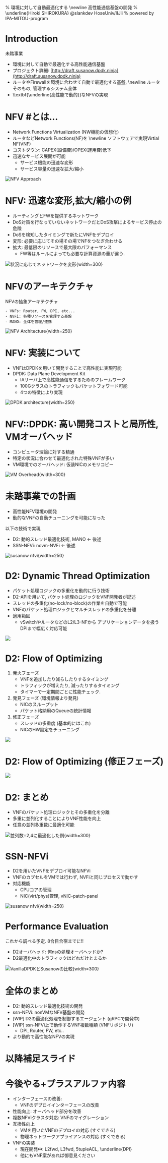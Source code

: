 % 環境に対して自動最適化する \newline 高性能通信基盤の開発
% \underline{Hiroki SHIROKURA} @slankdev HoseUniv/IIJii
% powered by IPA-MITOU-program

# Introduction

<!-- 城倉 弘樹 (SHIROKURA Hiroki) aka slankdev <br> -->

<!-- - 法政大学 理工学部 B4 -->
<!-- - 高性能通信, パケット解析, セキュリティ -->
<!-- - パケット, パケット, パケット, パケット -->

未踏事業

- 環境に対して自動で最適化する高性能通信基盤
- プロジェクト詳細: [http://draft.susanow.dpdk.ninja](http://draft.susanow.dpdk.ninja)
- ルータやFirewallを環境に合わせて自動で最適化する基盤, \newline
  ルータそのもの, 管理するシステム全体
- \textbf{\underline{高性能で動的}}なNFVの実現

# NFV #とは...

- Network Functions Virtualization (NW機能の仮想化)
- ルータなどNetwork Functions(NF)を \newline
  ソフトウェアで実現Virtial NF(VNF)
- コストダウン: CAPEX(設備費)/OPEX(運用費)低下
- 迅速なサービス展開が可能
	- サービス機能の迅速な変形
	- サービス容量の迅速な拡大/縮小

![NFV Approach](img/nvf.png)

# NFV: 迅速な変形,拡大/縮小の例

- ルーティングとFWを提供するネットワーク
- DoS対策を行なっていないネットワークだとDoS攻撃によるサービス停止の危険
- DoSを検知したタイミングで新たにVNFをデプロイ
- 変形: 必要に応じてその場その場でNFをつなぎ合わせる
- 拡大: 最低限のリソースで最大限のパフォーマンス
	- FW等はルールによっても必要な計算資源の量が違う.

![状況に応じてネットワークを変形](img/dynamic_transform.png){width=300}

# NFVのアーキテクチャ

NFVの抽象アーキテクチャ

	- VNFs: Router, FW, DPI, etc...
	- NVFi: 各種リソースを管理する基盤
	- MANO: 全体を管理/連携

![NFV Architecture](img/nfv_arch.png){width=250}

# NFV: 実装について

- VNFはDPDKを用いて開発することで高性能に実現可能
- DPDK: Data Plane Development Kit
	- IAサーバ上で高性能通信をするためのフレームワーク
	- 100Gクラスのトラフィックもパケットフォワード可能
	- 4つの特徴により実現

![DPDK architecture](img/dpdk_arch.png){width=250}

# NFV::DPDK: 高い開発コストと局所性, VMオーバヘッド

- コンピュータ理論に対する精通
- 特定の状況に合わせて最適化された特殊VNFが多い
- VM環境でのオーバヘッド: 仮装NICのメモリコピー

![VM Overhead](img/vm_overhead.png){width=300}

# 未踏事業での計画

- 高性能NFV環境の開発
- 動的なVNFの自動チューニングを可能になった

以下の技術で実現

- D2: 動的スレッド最適化技術, MANO <- 後述
- SSN-NFVi: novm-NVFi <- 後述

![susanow nfvi](img/ssn_arch.png){width=250}

# D2: Dynamic Thread Optimization

- パケット処理ロジックの多重化を動的に行う技術
- D2-APIを用いて, パケット処理のロジックをVNF開発者が記述
- スレッドの多重化(no-lock/no-block)の作業を自動で可能
- VNFのパケット処理ロジックとマルチスレッドの多重化を分離
- 適用範囲
	- vSwitchやルータなどのL2/L3-NFから
	  アプリケーションデータを扱うDPIまで幅広く対応可能

![](img/slide0.png)

# D2: Flow of Optimizing

1. 発火フェーズ
	- VNFを追加したり減らしたりするタイミング
	- トラフィックが増えたり, 減ったりするタイミング
	- タイマーで一定期間ごとに性能チェック.
2. 発見フェーズ (環境情報より発見)
	- NICのスループット
	- パケット格納用のQueueの統計情報
3. 修正フェーズ
	- スレッドの多重度 (基本的にはこれ)
	- NICのHW設定をチューニング

![](img/opt_sfc.png)

# D2: Flow of Optimizing (修正フェーズ)

![](img/d2_flow_detail.png)

# D2: まとめ

- VNFのパケット処理ロジックとその多重化を分離
- 多重に並列化することによりVNF性能を向上
- 任意の並列多重数に最適化可能

![並列数=2,4に最適化した例](img/para24.png){width=300}

# SSN-NFVi

- D2を用いたVNFをデプロイ可能なNFVi
- VNFのカプセルをVMでは行わず, NVFiと同じプロセスで動かす
- 対応機能
	- CPUコアの管理
	- NIC(virt/phys)管理, vNIC-patch-panel

![susanow nfvi](img/ssn_arch.png){width=250}

# Performance Evaluation

これから調べる予定. 8合目合宿までに!!

- D2オーバヘッド: 何nsの処理オーバヘッドか?
- D2最適化中のトラフィックはどれだけとまるか

![VanillaDPDKとSusanowの比較](img/perf.png){width=300}

# 全体のまとめ

- D2: 動的スレッド最適化技術の開発
- ssn-NFVi: nonVMなNFV基盤の開発
- [WIP] D2の最適化処理を制御するエージェント (gRPCで開発中)
- [WIP] ssn-NFVi上で動作するVNF複数種類 (VNFリポジトリ)
	- DPI, Router, FW, etc..
- より動的で高性能なNFVの実現

# 以降補足スライド

# 今後やる+プラスアルファ内容

- インターフェースの改善:
	- VNFのデプロイインターフェースの改善
- 性能向上: オーバヘッド部分を改善
- 複数NFViクラスタ対応: VNFのマイグレーション
- 互換性向上
	- VMを用いたVNFのデプロイの対応 (すぐできる)
	- 物理ネットワークアプライアンスの対応 (すぐできる)
- VNFの実装
	- 現在開発中: L2fwd, L3fwd, 5tupleACL, \underline{DPI}
	- 他にもVNF案があれば御意見ください


